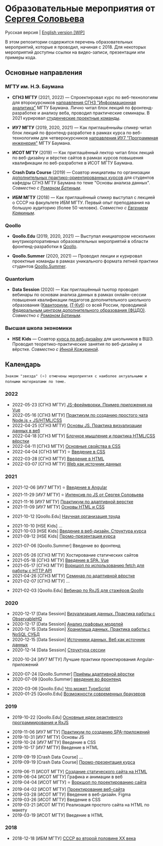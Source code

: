 # Образовательные мероприятия от [Сергея Соловьева](https://sergsol.com/ru)
Русская версия |  [English version [WIP]](./README.en.md)

<!-- <img src="https://upload.wikimedia.org/wikipedia/commons/thumb/f/f3/Flag_of_Russia.svg/1920px-Flag_of_Russia.svg.png" style="height: .7em">
<a href="README.md">Русская версия</a> | <img src="https://upload.wikimedia.org/wikipedia/commons/a/ae/Flag_of_the_United_Kingdom.svg" style="height: .7em"> <a href="README.en.md">English version [WIP]</a> -->

В этом репозитории содержится перечень образовательных мероприятий, которые я проводил, начиная с 2018. Для некоторых мероприятий доступны ссылки на видео-записи, презентации или примеры кода.

## Основные направления

### МГТУ им. Н.Э. Баумана

* **СГН3 МГТУ** (2021, 2022) — Спроектировал курс по веб-технологиям для второкурсников [направления СГН3 "Информационная аналитика"](http://fsgn.bmstu.ru/analytics/) МГТУ Баумана. Лично читал блок лекций по фронтенд-разработке и анализу веба, проводил практические семинары. В 2021 курировал [студенческие проектные команды](https://drive.google.com/drive/folders/1WaWcgZkCd4wlClQ47Nn1_LdBlbxWCYwE).

* **ИУ7 МГТУ** (2019, 2020, 2021) — Как приглашённыйы спикер читал блок лекций по фронтенд-разработке в рамках курса по веб-технологиям для четверокурсников [направления ИУ7 "Программная инженерия"](http://iu7.bmstu.ru/) МГТУ Баумана.

* **ИСОТ МГТУ** (2019) — Как приглашённый лектор читал блок лекций по веб-дизайну и вёрстке сайтов в рамках курсов повышения квалификации по веб-разработке в ИСОТ МГТУ Баумана.

* **Crash Data Course** (2019) — Соавтор инициативы по организации [дополнительных практико-ориентированных курсов](https://docs.google.com/presentation/d/1Jy-ke2IpSCLwpMtCA1H2A1Z-8HtSrf8L/edit#slide=id.p1) для студентов кафедры СГН3 МГТУ Баумана по теме "Основы анализа данных". _Совместно с  [Романом Батиным](https://t.me/roman_zar)_.

* **ИБМ МГТУ** (2018) — Как приглашённый спикер выступал с лекцией о СССР на факультете ИБМ МГТУ. Первый опыт преподавания на большую аудиторию (более 50 человек). _Совместно с  [Евгением Крякиным](https://vk.com/g_________g_k)_.

### Qoollo

* **Qoollo.Edu** (2019, 2020, 2021) — Выступал инициатором нескольких внутрикорпоративных образовательных мероприятий в области фронтенд-разработки в [Qoollo](https://qoollo.com/).

* **Qoollo.Summer** (2020, 2021) — Проводил лекции и курировал проектные команды в рамках уникального формата летней практики студентов [Qoollo.Summer](https://drive.google.com/file/d/1D1EaaGW_GrD0onqaNzmj_O7Zpk7l3bfv/view?usp=sharing).

### Quantorium

* **Data Session** (2020) — Как приглашённый тьютор проводил вебинары по основам анализа данных в рамках онлайн-сессии повышения квалификации педагогов дополнительного школьного образования ([Кванториум](https://roskvantorium.ru/), [IT-Куб](http://xn--80acudg0cj.xn--p1ai/)) со всей России, проводимой [Федеральным центром дополнительного образования (ФЦДО)](https://fedcdo.ru/). _Совместно с  [Романом Батиным](https://t.me/roman_zar)_.

### Высшая школа экономики

* **HSE Kids** — Соавтор [курса по веб-дизайну](https://design.hse.ru/kids/programs/222) для школьников в ВШЭ. Проводил теоретико-практические занятия по веб-дизайну и вёрстке. _Совместно с  [Инной Кожуриной](https://www.behance.net/kozhurina389f9)_.

## Календарь

    Знаком "звезда" (⭐) отмечены мероприятия с наиболее актуальными и полными материалами по теме.  

### 2022

<!-- Дополнить списком тем -->
* 2022-05-23 [СГН3 МГТУ] [JS-фреймворки. Пример приложения на Vue](https://github.com/solovevserg/2022-05-23-vue-users-list)
* 2022-05-16 [СГН3 МГТУ] [Практикум по созданию простого чата Node.js + JS/HTML/CSS](https://github.com/solovevserg/2022-05-16-js-basic-chat)
* 2022-04-25 [СГН3 МГТУ] [Основы JS. Практика визуализации данных в веб](https://github.com/solovevserg/2022-04-25-js-basic-chart)
* 2022-04-18 [СГН3 МГТУ] [Блочное мышление и практика HTML/CSS вёрстки](https://github.com/solovevserg/2022-04-18-ssh3-markup-techniques)
* 2022-04-11 [СГН3 МГТУ] [Основные свойства в CSS](https://github.com/solovevserg/2022-04-11-ssh3-lecture-css-properties)
* 2022-04-04 [СГН3 МГТУ] ⭐ [Введение в CSS](https://docs.google.com/presentation/d/1-0oOxUwx2UfKzXyEsTM_nsB_Z2rFTz2_/edit?usp=sharing&ouid=116011312002875376963&rtpof=true&sd=true)
* 2022-03-28 [СГН3 МГТУ] [Введение в HTML](https://docs.google.com/document/d/1kpa-oeYR3JTNWmVCjy9YqJL8jy1m07Mq9xaxlaYnx7g/edit#)
* 2022-03-07 [СГН3 МГТУ] [Web как источник данных](https://docs.google.com/document/d/1JjrVbE8U-wpDXZ1tNkUnz0jQoUw1WIR9/edit#heading=h.bbo3u27ih8ow)

### 2021

<!-- Дополнить списком тем -->
* 2021-12-06 [ИУ7 МГТУ] ⭐ [Введение в Angular](https://drive.google.com/drive/folders/19rJHHXjN6v1haKzlevf6ADpf6iiohhmP)
* 2021-11-29 [ИУ7 МГТУ] ⭐ [Интенсив по JS от Сергея Соловьева](https://observablehq.com/@solovevserg/js-course?collection=@solovevserg/js)
* 2021-11-16 [ИУ7 МГТУ] [Практикум по адаптивной верстке](https://drive.google.com/drive/folders/12C1k9CmCu4kK4Ww_-wH-cwOnQ_K7HALL)
* 2021-11-09 [ИУ7 МГТУ] [Основы HTML и CSS](https://drive.google.com/drive/folders/11BvfqLEjxO2dScqogWkfl9sxAMzBdIAu)

<!-- Дополнить списком тем -->
* 2021-10-12 [Qoollo.Edu] [Научная организация труда](https://docs.google.com/presentation/d/10D5fCBhg_A7iNj1h4SUWYptRehsXL4CZ/edit#slide=id.p1)

<!-- Дополнить списком тем -->
* 2021-10-10 [HSE Kids] ...
* 2021-10-03 [HSE Kids] [Введение в веб-дизайн. Структура курса](https://docs.google.com/presentation/d/1KH76m4U-_aOr5vYu3kG6D0Vjztejs7Pa799zJYGzOOI/edit?usp=drive_web&ouid=116011312002875376963)
* 2021-09-12 [HSE Kids] [Промо-презентация курса](https://docs.google.com/presentation/d/1jXTodfwKcPgWS48y2ANwmt-awpBYBUnW/edit?usp=sharing&ouid=116011312002875376963&rtpof=true&sd=true)

<!-- Дополнить ссылкой -->
* 2021-07-06 [Qoollo.Summer] Введение во фронтенд

<!-- Дополнить ссылкой -->
* 2021-05-26 [СГН3 МГТУ] Хостирование статических сайтов
* 2021-05-18 [СГН3 МГТУ] [Введение в SPA. Vue](https://github.com/solovevserg/2021-05-18-spa-vue-lecture)
* 2021-05-17 [СГН3 МГТУ] [Воркшоп по использованию fetch для работы с HTTP API](https://github.com/solovevserg/2021-05-18-spa-vue-lecture)
* 2021-04-26 [СГН3 МГТУ] [Семинар по адаптивной вёрстке](https://github.com/solovevserg/2021-04-20-adaptive-lift-landing)
* 2021-02-07 [СГН3 МГТУ] ...

<!-- Дополнить ссылкой -->
* 2021-02-03 [Qoollo.Edu] [Вебинар по RxJS для стажёров Qoollo](https://github.com/solovevserg/rxjs-qoollo-webinar)

### 2020

<!-- Добавить видео из https://docs.google.com/spreadsheets/d/1yvZfKV9oKWgoAQ21xKkc1Z_Rs92ZEAyxallTbt88wsw/edit?usp=sharing -->
* 2020-12-17 [Data Session] [Визуализация данных. Практика работы с ObservableHQ](https://docs.google.com/presentation/d/11qZxVmrwz6Vw8qO2-xIipiQYbxnh8Dlv/edit?usp=sharing&ouid=116011312002875376963&rtpof=true&sd=true)
* 2020-12-17 [Data Session] [Анализ графовых моделей](https://docs.google.com/presentation/d/139C6ZmC16awZ7MpgknlbjJ5vGB5kiSvS/edit?usp=sharing&ouid=116011312002875376963&rtpof=true&sd=true)
* 2020-12-15 [Data Session] [Хранилища данных. Практика работы с NoSQL СУБД](https://docs.google.com/presentation/d/1JSlfMve77bXJFa70lKFgQafW2pHTTVfw/edit?usp=sharing&ouid=116011312002875376963&rtpof=true&sd=true)
* 2020-12-15 [Data Session] [Источники данных. Веб как источник данных](https://docs.google.com/presentation/d/1uaAr69kG75auBuu4AGOSfzAXoyA9E_BT/edit?usp=sharing&ouid=116011312002875376963&rtpof=true&sd=true)
* 2020-12-14 [Data Session] [Структура сессии](https://docs.google.com/presentation/d/1Mk165kinUruxd7ryAS6vpXdy1io9y55d/edit?usp=sharing&ouid=116011312002875376963&rtpof=true&sd=true)

<!-- Дополнить списком тем -->
* 2020-10-24 [ИУ7 МГТУ] Лучшие практики проектирования Angular-приложений

<!-- Дополнить списком тем -->
* 2020-07-24 [Qoollo.Summer] [Приёмы адаптивной вёрстки](https://www.youtube.com/watch?v=vToE3pjlG3E&t=273s&ab_channel=Qoollo) 
* 2020-07-09 [Qoollo.Summer] [введение во фронтенд](https://www.youtube.com/watch?v=PFzdxYOyOFY&t=9338s&ab_channel=Qoollo)

<!-- Дополнить списком тем -->
* 2020-03-06 [Qoollo.Edu] [Что может TypeScript](https://github.com/solovevserg/naked-friday-ts)
* 2020-01-25 [Qoollo.Edu] [Возможности современных браузеров](https://www.youtube.com/watch?v=D-ubCGvw-gE&t=110s&ab_channel=Qoollo)

### 2019

<!-- Дополнить списком тем -->
* 2019-10-22 [Qoollo.Edu] [Основные идеи реактивного программирования и RxJS](https://github.com/solovevserg/taco-tuesday-rxjs)

<!-- Дополнить списком тем -->
* 2019-11-06 [ИУ7 МГТУ] [Практикум по созданию SPA-приложений](https://gitlab.com/solovevserg/iu7-votes-spa)
* 2019-10-31 [ИУ7 МГТУ] Основы JS
* 2019-10-24 [ИУ7 МГТУ] Введение в CSS
* 2019-10-17 [ИУ7 МГТУ] Введение в HTML

<!-- Дополнить списком тем -->
* 2019-09-19 [Crash Data Course] ...
* 2019-09-19 [Crash Data Course] [Промо-презентация курса](https://docs.google.com/presentation/d/1Jy-ke2IpSCLwpMtCA1H2A1Z-8HtSrf8L/edit#slide=id.p1)

<!-- Дополнить списком тем -->
* 2019-06-11 [ИСОТ МГТУ] [Создание статического сайта на HTML](https://github.com/solovevserg/bicycle-web-site)
* 2019-06-04 [ИСОТ МГТУ] Графика и анимации в веб
* 2019-04-04 [ИСОТ МГТУ] ⭐ [Воркшоп по проектированию сайта](https://docs.google.com/presentation/d/1M8DRMp-XSz66jjuyLR9Ls4cIha8DogsI/edit#slide=id.p1)
* 2019-04-02 [ИСОТ МГТУ] [Проектирование веб-сайта](https://docs.google.com/presentation/d/1HkBpz1-eLaXKLS5mR2gLNyhEqF9_N7bs/edit#slide=id.p2)
* 2019-03-28 [ИСОТ МГТУ] Введение в веб-дизайн. Figma
* 2019-03-26 [ИСОТ МГТУ] Введение в CSS
* 2019-03-21 [ИСОТ МГТУ] Реализация простого сайта на HTML по макету
* 2019-03-19 [ИСОТ МГТУ] Введение в HTML

### 2018

<!-- Дополнить списком тем -->
* 2018-12-18 [ИБМ МГТУ] [СССР во второй половине XX века](https://docs.google.com/presentation/d/1QzppXF1EVTbkI3zhQ1wFH8c8oYtY90JE/edit?usp=sharing&ouid=116011312002875376963&rtpof=true&sd=true)

<!-- ## Materials
### Веб-дизайн и вёрстка в ИСОТ МГТУ
### Лекция по истории для ИБМ МГТУ
### Фронтенд на ИУ7 МГТУ / Frontend at BMSTU
### Веб-дизайн для HSE Kids (с [Инессой Кожуриной](https://www.behance.net/kozhurina389f9)) / Web Design for HSE Kids (with [Inessa Kozhurina](https://www.behance.net/kozhurina389f9))
### Qoollo.Summer
### Веб-технологии на СГН3 МГТУ / Web Technologies at BMSTU
### Qoollo.Edu
### Фронтенд на ИУ7 МГТУ / Frontend at BMSTU
### ФЦДО Data Session для педагогов (Совместно с [Романом Батиным](https://github.com/Zaroymi)) / Data Tutor Session
### Qoollo.Summer
### Qoollo.Edu
### Crash Data Course для СГН3 МГТУ (Совместно с [Романом Батиным](https://github.com/Zaroymi))

1. BMSTU Additional Education Web Design Course ([2019](https://drive.google.com/drive/folders/1tohkrymgw-eOKClDw2m_Qj4w9l5rCgUx))
2. Crash Data Course (2019)
3. BMSTU IM Frontend Web Development (2019, [2020](https://drive.google.com/drive/folders/1wroovARzRQcLAtNdXNuM0JKUesdpF8jp), [2021](https://drive.google.com/drive/folders/11_RsrWeF4lhza-paqyVkXtpkTAf0AzAf))
4. Data Session (2020)
5. Qoollo Summer (2020, 2021)
6. BMSTU SHH Web Development Course ([2021](https://drive.google.com/drive/folders/1Zdqmmu3Nli-nFm5If3eST_vEiz7EL5OA), [2022](https://drive.google.com/drive/folders/1OB-ebVTbCkU0_Jf9bHO0TV4uw-FA7jx-))
7. HSE Kids Web Design Course ([2021](https://drive.google.com/drive/folders/1joYGcabWS9gITsX_XV8z8MXB1BzMdyuN)) + [course promo](https://drive.google.com/drive/folders/1QI0AQlDMzo0JrCm3BDPnN_oTVS02Eup8)
8. Qoollo Webinars, Naked Fridays and Taco Tuesdays (2020-2021)
 -->
